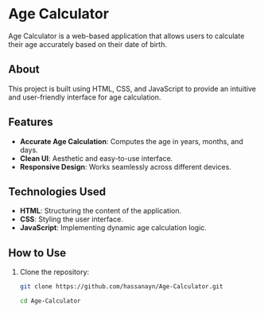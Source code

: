 # Age Calculator

Age Calculator is a web-based application that allows users to calculate their age accurately based on their date of birth.

## About

This project is built using HTML, CSS, and JavaScript to provide an intuitive and user-friendly interface for age calculation.

## Features

- **Accurate Age Calculation**: Computes the age in years, months, and days.
- **Clean UI**: Aesthetic and easy-to-use interface.
- **Responsive Design**: Works seamlessly across different devices.

## Technologies Used

- **HTML**: Structuring the content of the application.
- **CSS**: Styling the user interface.
- **JavaScript**: Implementing dynamic age calculation logic.

## How to Use

1. Clone the repository:
   ```bash
   git clone https://github.com/hassanayn/Age-Calculator.git

   cd Age-Calculator
